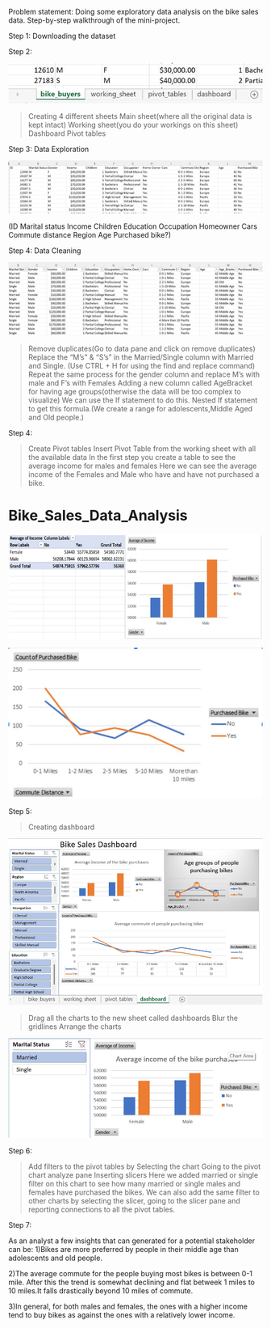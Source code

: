 Problem statement:
Doing some exploratory data analysis on the bike sales data.
Step-by-step walkthrough of the mini-project.

Step 1:
Downloading the dataset

Step 2:

![Pivot_table_2](https://github.com/AashayBharadwaj/Bike_Sales_Data_Analysis/blob/main/Creating_4_sheets.jpg)



>Creating 4 different sheets
>Main sheet(where all the original data is kept intact)
>Working sheet(you do your workings on this sheet)
>Dashboard
>Pivot tables

Step 3:
Data Exploration

![Pivot_table_2](https://github.com/AashayBharadwaj/Bike_Sales_Data_Analysis/blob/main/Exploring_data.jpg)



(ID
Marital status
Income
Children
Education
Occupation
Homeowner
Cars
Commute distance
Region 
Age
Purchased bike?)



Step 4:
Data Cleaning

![Pivot_table_2](https://github.com/AashayBharadwaj/Bike_Sales_Data_Analysis/blob/main/Modifying_Data.jpg)



>Remove duplicates(Go to data pane and click on remove duplicates)
>Replace the “M’s” & “S’s” in the Married/Single column with Married and Single.
(Use CTRL + H for using the find and replace command)
>Repeat the same process for the gender column and replace M’s with male and F’s with Females
>Adding a new column called AgeBracket for having age groups(otherwise the data will be too complex to visualize)
>We can use the If statement to do this.
>Nested If statement to get this formula.(We create a range for adolescents,Middle Aged and Old people.)

Step 4:
>Create Pivot tables
>Insert Pivot Table from the working sheet with all the available data
>In the first step you create a table to see the average income for males and females
>Here we can see the average income of the Females and Male who have and have not purchased a bike.

# Bike_Sales_Data_Analysis
![Pivot_table_1](https://github.com/AashayBharadwaj/Bike_Sales_Data_Analysis/blob/main/Pivot_Table_1.jpg)



![Pivot_table_2](https://github.com/AashayBharadwaj/Bike_Sales_Data_Analysis/blob/main/Pivot_table_2.2.jpg)




Step 5:
>Creating dashboard

![Pivot_table_2](https://github.com/AashayBharadwaj/Bike_Sales_Data_Analysis/blob/main/FInal_Dashboard.jpg)



>Drag all the charts to the new sheet called dashboards
>Blur the gridlines
>Arrange the charts


![Pivot_table_1](https://github.com/AashayBharadwaj/Bike_Sales_Data_Analysis/blob/main/Adding_Filters.jpg)


Step 6:
>Add filters to the pivot tables by 
>Selecting the chart
>Going to the pivot chart analyze pane
>Inserting slicers
>Here we added married or single filter on this chart to see how many married or single males and females have purchased the bikes.
We can also add the same filter to other charts by selecting the slicer, going to the slicer pane and reporting connections to all the pivot tables.

Step 7:

As an analyst a few insights that can generated for a potential stakeholder can be:
1)Bikes are more preferred by people in their middle age than adolescents and old people.

2)The average commute for the people buying most bikes is between 0-1 mile. After this the trend is somewhat declining and flat betweek 1 miles to 10 miles.It falls drastically beyond 10 miles of commute.

3)In general, for both males and females, the ones with a higher income tend to buy bikes as against the ones with a relatively lower income.


